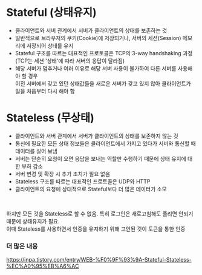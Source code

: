 # Stateful (상태유지)
- 클라이언트와 서버 관계에서 서버가 클라이언트의 상태를 보존하는 것
- 일반적으로 브라우저의 쿠키(Cookie)에 저장되거나, 서버의 세션(Session) 메모리에 저장되어 상태를 유지
- Stateful 구조를 따르는 대표적인 프로토콜은 TCP의 3-way handshaking 과정 (TCP는 세션 '상태'에 따라 서버의 응답이 달라짐)
- 해당 서버가 멈추거나 여러 이유로 해당 서버 사용이 불가하여 다른 서버를 사용해야 할 경우  
  이전 서버에서 갖고 있던 상태값들을 새로운 서버가 갖고 있지 않아 클라이언트가 일을 처음부터 다시 해야 함

# Stateless (무상태)
- 클라이언트와 서버 관계에서 서버가 클라이언트의 상태를 보존하지 않는 것
- 통신에 필요한 모든 상태 정보들은 클라이언트에서 가지고 있다가 서버와 통신할 때 데이터를 실어 보냄
- 서버는 단순히 요청이 오면 응답을 보내는 역할만 수행하기 때문에 상태 유지에 대한 부하 감소
- 서버 변경 및 확장 시 추가 조치가 필요 없음
- Stateless 구조를 따르는 대표적인 프로토콜은 UDP와 HTTP
- 클라이언트의 요청에 상대적으로 Stateful보다 더 많은 데이터가 소모
<br>

하지만 모든 것을 Stateless로 할 수 없음. 특히 로그인은 새로고침해도 풀리면 안되기 때문에 상태유지가 필요.  
이때 Stateless를 사용하면서 인증을 유지하기 위해 고안된 것이 토큰을 통한 인증


### 더 많은 내용
https://inpa.tistory.com/entry/WEB-%F0%9F%93%9A-Stateful-Stateless-%EC%A0%95%EB%A6%AC
